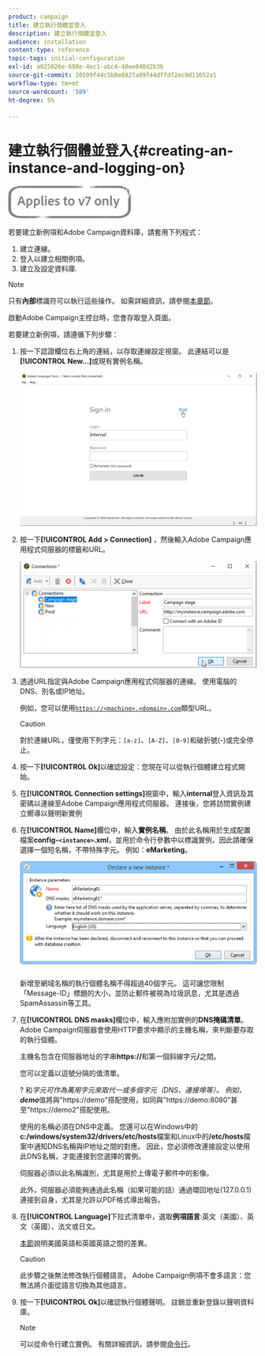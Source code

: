 ```yaml
---
product: campaign
title: 建立執行個體並登入
description: 建立執行個體並登入
audience: installation
content-type: reference
topic-tags: initial-configuration
exl-id: a025026e-688e-4ec1-abc4-40ee040d2b3b
source-git-commit: 20509f44c5b8e0827a09f44dffdf2ec9d11652a1
workflow-type: tm+mt
source-wordcount: '589'
ht-degree: 5%

---
```


# 建立執行個體並登入{#creating-an-instance-and-logging-on}

![](../../assets/v7-only.svg)

若要建立新例項和Adobe Campaign資料庫，請套用下列程式：

1. 建立連線。
1. 登入以建立相關例項。
1. 建立及設定資料庫.

>[!NOTE]
>
>只有&#x200B;**內部**&#x200B;標識符可以執行這些操作。 如需詳細資訊，請參閱[本章節](../../installation/using/configuring-campaign-server.md#internal-identifier)。

啟動Adobe Campaign主控台時，您會存取登入頁面。

若要建立新例項，請遵循下列步驟：

1. 按一下認證欄位右上角的連結，以存取連線設定視窗。 此連結可以是&#x200B;**[!UICONTROL New...]**&#x200B;或現有實例名稱。

   ![](assets/s_ncs_install_define_connection_01.png)

1. 按一下&#x200B;**[!UICONTROL Add > Connection]** ，然後輸入Adobe Campaign應用程式伺服器的標籤和URL。

   ![](assets/s_ncs_install_define_connection_02.png)

1. 透過URL指定與Adobe Campaign應用程式伺服器的連線。 使用電腦的DNS、別名或IP地址。

   例如，您可以使用[`https://<machine>.<domain>.com`](https://myserver.adobe.com)類型URL。

   >[!CAUTION]
   >
   >對於連線URL，僅使用下列字元：`[a-z]`、`[A-Z]`、`[0-9]`和破折號(-)或完全停止。

1. 按一下&#x200B;**[!UICONTROL Ok]**&#x200B;以確認設定：您現在可以從執行個體建立程式開始。
1. 在&#x200B;**[!UICONTROL Connection settings]**&#x200B;視窗中，輸入&#x200B;**internal**&#x200B;登入資訊及其密碼以連線至Adobe Campaign應用程式伺服器。 連接後，您將訪問實例建立嚮導以聲明新實例
1. 在&#x200B;**[!UICONTROL Name]**&#x200B;欄位中，輸入&#x200B;**實例名稱**。 由於此名稱用於生成配置檔案&#x200B;**config-`<instance>`.xml**，並用於命令行參數中以標識實例，因此請確保選擇一個短名稱，不帶特殊字元。 例如：**eMarketing**。

   ![](assets/s_ncs_install_create_instance.png)

   新增至網域名稱的執行個體名稱不得超過40個字元。 這可讓您限制「Message-ID」標題的大小，並防止郵件被視為垃圾訊息，尤其是透過SpamAssassin等工具。

1. 在&#x200B;**[!UICONTROL DNS masks]**&#x200B;欄位中，輸入應附加實例的&#x200B;**DNS掩碼清單**。 Adobe Campaign伺服器會使用HTTP要求中顯示的主機名稱，來判斷要存取的執行個體。

   主機名包含在伺服器地址的字串&#x200B;**https://**&#x200B;和第一個斜線字元&#x200B;**/**&#x200B;之間。

   您可以定義以逗號分隔的值清單。

   ? 和*字元可作為萬用字元來取代一或多個字元（DNS、連接埠等）。 例如，**demo***&#x200B;值將與&quot;https://demo&quot;搭配使用，如同與&quot;https://demo:8080&quot;甚至&quot;https://demo2&quot;搭配使用。

   使用的名稱必須在DNS中定義。 您還可以在Windows中的&#x200B;**c:/windows/system32/drivers/etc/hosts**&#x200B;檔案和Linux中的&#x200B;**/etc/hosts**&#x200B;檔案中通知DNS名稱與IP地址之間的對應。 因此，您必須修改連接設定以使用此DNS名稱，才能連接到您選擇的實例。

   伺服器必須以此名稱識別，尤其是用於上傳電子郵件中的影像。

   此外，伺服器必須能夠通過此名稱（如果可能的話）通過環回地址(127.0.0.1)連接到自身，尤其是允許以PDF格式導出報告。

1. 在&#x200B;**[!UICONTROL Language]**&#x200B;下拉式清單中，選取&#x200B;**例項語言**:英文（美國）、英文（英國）、法文或日文。

   [本節](../../platform/using/adobe-campaign-workspace.md#date-and-time)說明美國英語和英國英語之間的差異。

   >[!CAUTION]
   >
   >此步驟之後無法修改執行個體語言。 Adobe Campaign例項不會多語言：您無法將介面從語言切換為其他語言。

1. 按一下&#x200B;**[!UICONTROL Ok]**&#x200B;以確認執行個體聲明。 註銷並重新登錄以聲明資料庫。

   >[!NOTE]
   >
   >可以從命令行建立實例。 有關詳細資訊，請參閱[命令行](../../installation/using/command-lines.md)。
